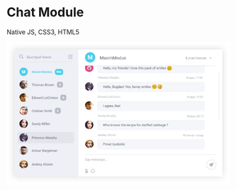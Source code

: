 # Chat Module
Native JS, CSS3, HTML5

![alt tag](https://github.com/tergog/chatModule/blob/master/chat.png)

